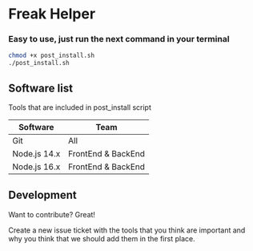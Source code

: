 # Freak Helper
### Easy to use, just run the next command in your terminal
```sh
chmod +x post_install.sh
./post_install.sh
```

## Software list
Tools that are included in post_install script

| Software | Team |
| ------ | ------ |
| Git | All |
| Node.js 14.x | FrontEnd & BackEnd |
| Node.js 16.x | FrontEnd & BackEnd |

## Development

Want to contribute? Great!

Create a new issue ticket with the tools that you think are important and why you think that we should add them in the first place.
